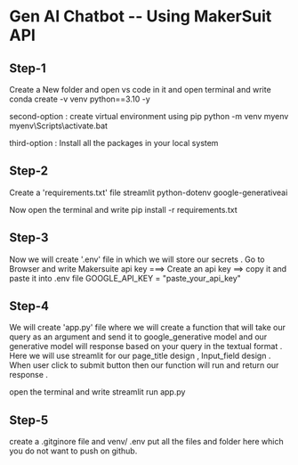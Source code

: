 # Gen AI Chatbot -- Using MakerSuit API

## Step-1 
Create a New folder and open vs code in it and open terminal and write
conda create -v venv python==3.10 -y 

second-option : create virtual environment using pip 
python -m venv myenv
myenv\Scripts\activate.bat 

third-option : Install all the packages in your local system 

## Step-2
Create a 'requirements.txt' file 
streamlit 
python-dotenv 
google-generativeai 

Now open the terminal and write 
pip install -r requirements.txt 

## Step-3
Now we will create '.env' file in which we will store our secrets . 
Go to Browser and write Makersuite api key ===> Create an api key ==> copy it and paste it into .env file 
GOOGLE_API_KEY = "paste_your_api_key" 

## Step-4
We will create 'app.py' file where we will create a function that will take our query as an argument and send it to google_generative model and our generative model will response based on your query in the textual format . Here we will use streamlit for our page_title design , Input_field design . When user click to submit button then our function will run and return our response . 

open the terminal and write 
streamlit run app.py 

## Step-5
create a .gitginore file and 
venv/
.env 
put all the files and folder here which you do not want to push on github.